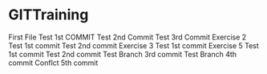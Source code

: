 # GITTraining
First File
Test 1st COMMIT
Test 2nd Commit
Test 3rd Commit
Exercise 2
Test 1st commit
Test 2nd commit
Exercise 3
Test 1st commit
Exercise 5
Test 1st commit
Test 2nd commit 
Test Branch 3rd commit 
Test Branch 4th commit
Conflct 5th commit
